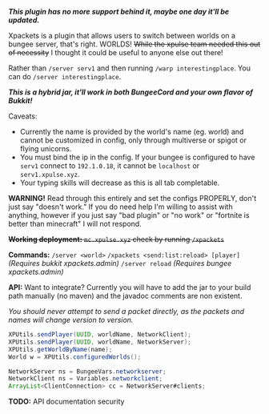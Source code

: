 ***This plugin has no more support behind it, maybe one day it'll be updated.***

Xpackets is a plugin that allows users to switch between worlds on a bungee server, that's right. WORLDS! ~~While the xpulse team needed this out of necessity~~ I thought it could be useful to anyone else out there!

Rather than `/server serv1` and then running `/warp interestingplace`.
You can do `/server interestingplace`.

***This is a hybrid jar, it'll work in both BungeeCord and your own flavor of Bukkit!***

Caveats:
- Currently the name is provided by the world's name (eg. world) and cannot be customized in config, only through multiverse or spigot or flying unicorns.
- You must bind the ip in the config. If your bungee is configured to have `serv1` connect to `192.1.0.18`, it cannot be `localhost` or `serv1.xpulse.xyz`.
- Your typing skills will decrease as this is all tab completable.

**WARNING!**
Read through this entirely and set the configs PROPERLY, don't just say "doesn't work."
If you do need help I'm willing to assist with anything, however if you just say "bad plugin" or "no work" or "fortnite is better than minecraft" I will not respond.

~~**Working deployment:** `mc.xpulse.xyz` check by running `/xpackets`~~

**Commands:**
`/server <world>`
`/xpackets <send:list:reload> [player]` _(Requires bukkit xpackets.admin)_
`/server reload` _(Requires bungee xpackets.admin)_

**API:**
Want to integrate?
Currently you will have to add the jar to your build path manually (no maven) and the javadoc comments are non existent.

*You should never attempt to send a packet directly, as the packets and names will change version to version.*
```java
XPUtils.sendPlayer(UUID, worldName, NetworkClient);
XPUtils.sendPlayer(UUID, worldName, NetworkServer);
XPUtils.getWorldByName(name);
World w = XPUtils.configuredWorlds();

NetworkServer ns = BungeeVars.networkserver;
NetworkClient ns = Variables.networkclient;
ArrayList<ClientConnection> cc = NetworkServer#clients;
```

**TODO:**
API documentation
security
